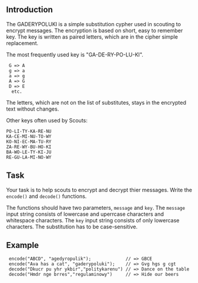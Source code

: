 ## Introduction

The GADERYPOLUKI is a simple substitution cypher used in scouting to encrypt messages. The encryption is based on short, easy to remember key. The key is written as paired letters, which are in the cipher simple replacement.

The most frequently used key is "GA-DE-RY-PO-LU-KI".
```
 G => A
 g => a
 a => g
 A => G
 D => E
  etc.
```

The letters, which are not on the list of substitutes, stays in the encrypted text without changes.

Other keys often used by Scouts:
```
PO-LI-TY-KA-RE-NU
KA-CE-MI-NU-TO-WY
KO-NI-EC-MA-TU-RY
ZA-RE-WY-BU-HO-KI
BA-WO-LE-TY-KI-JU
RE-GU-LA-MI-NO-WY
```

## Task

Your task is to help scouts to encrypt and decrypt thier messages. Write the `encode()` and `decode()` functions.

The functions should have two parameters, `message` and `key`.
The `message` input string consists of lowercase and uperrcase characters and whitespace characters.
The `key` input string consists of only lowercase characters.
The substitution has to be case-sensitive.

## Example
```
 encode("ABCD", "agedyropulik");             // => GBCE 
 encode("Ava has a cat", "gaderypoluki");    // => Gvg hgs g cgt 
 decode("Dkucr pu yhr ykbir","politykarenu") // => Dance on the table
 decode("Hmdr nge brres","regulaminowy")     // => Hide our beers
```
